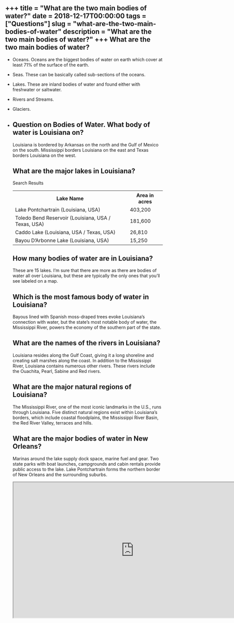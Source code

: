 +++
title = "What are the two main bodies of water?"
date = 2018-12-17T00:00:00
tags = ["Questions"]
slug = "what-are-the-two-main-bodies-of-water"
description = "What are the two main bodies of water?"
+++
What are the two main bodies of water?
--------------------------------------

- Oceans. Oceans are the biggest bodies of water on earth which cover at least 71% of the surface of the earth.
- Seas. These can be basically called sub-sections of the oceans.
- Lakes. These are inland bodies of water and found either with freshwater or saltwater.
- Rivers and Streams.
- Glaciers.
- Question on Bodies of Water. What body of water is Louisiana on?
    -----------------------------------
    
    Louisiana is bordered by Arkansas on the north and the Gulf of Mexico on the south. Mississippi borders Louisiana on the east and Texas borders Louisiana on the west.
    
    What are the major lakes in Louisiana?
    --------------------------------------
    
    Search Results
    
    <table><tr><th>Lake Name</th><th>Area in acres</th></tr><tr><td>Lake Pontchartrain (Louisiana, USA)</td><td>403,200</td></tr><tr><td>Toledo Bend Reservoir (Louisiana, USA / Texas, USA)</td><td>181,600</td></tr><tr><td>Caddo Lake (Louisiana, USA / Texas, USA)</td><td>26,810</td></tr><tr><td>Bayou D’Arbonne Lake (Louisiana, USA)</td><td>15,250</td></tr></table>
    
    How many bodies of water are in Louisiana?
    ------------------------------------------
    
    These are 15 lakes. I’m sure that there are more as there are bodies of water all over Louisiana, but these are typically the only ones that you’ll see labeled on a map.
    
    Which is the most famous body of water in Louisiana?
    ----------------------------------------------------
    
    Bayous lined with Spanish moss-draped trees evoke Louisiana’s connection with water, but the state’s most notable body of water, the Mississippi River, powers the economy of the southern part of the state.
    
    What are the names of the rivers in Louisiana?
    ----------------------------------------------
    
    Louisiana resides along the Gulf Coast, giving it a long shoreline and creating salt marshes along the coast. In addition to the Mississippi River, Louisiana contains numerous other rivers. These rivers include the Ouachita, Pearl, Sabine and Red rivers.
    
    What are the major natural regions of Louisiana?
    ------------------------------------------------
    
    The Mississippi River, one of the most iconic landmarks in the U.S., runs through Louisiana. Five distinct natural regions exist within Louisiana’s borders, which include coastal floodplains, the Mississippi River Basin, the Red River Valley, terraces and hills.
    
    What are the major bodies of water in New Orleans?
    --------------------------------------------------
    
    Marinas around the lake supply dock space, marine fuel and gear. Two state parks with boat launches, campgrounds and cabin rentals provide public access to the lake. Lake Pontchartrain forms the northern border of New Orleans and the surrounding suburbs.
    
    <iframe allow="accelerometer; autoplay; clipboard-write; encrypted-media; gyroscope; picture-in-picture" allowfullscreen="" class="__youtube_prefs__  epyt-is-override  no-lazyload" data-no-lazy="1" data-origheight="433" data-origwidth="770" data-skipgform_ajax_framebjll="" height="433" id="_ytid_37657" loading="lazy" src="https://www.youtube.com/embed/JgDPr1luj3Y?enablejsapi=1&autoplay=0&cc_load_policy=0&cc_lang_pref=&iv_load_policy=1&loop=0&modestbranding=0&rel=1&fs=1&playsinline=0&autohide=2&theme=dark&color=red&controls=1&" title="YouTube player" width="770"></iframe>